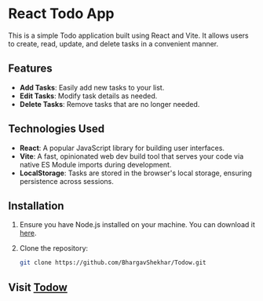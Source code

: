 # React Todo App

This is a simple Todo application built using React and Vite. It allows users to create, read, update, and delete tasks in a convenient manner.

## Features

- **Add Tasks**: Easily add new tasks to your list.
- **Edit Tasks**: Modify task details as needed.
- **Delete Tasks**: Remove tasks that are no longer needed.
  
## Technologies Used

- **React**: A popular JavaScript library for building user interfaces.
- **Vite**: A fast, opinionated web dev build tool that serves your code via native ES Module imports during development.
- **LocalStorage**: Tasks are stored in the browser's local storage, ensuring persistence across sessions.

## Installation

1. Ensure you have Node.js installed on your machine. You can download it [here](https://nodejs.org/).

2. Clone the repository:

   ```bash
   git clone https://github.com/BhargavShekhar/Todow.git

## Visit [Todow](https://todow-bhargav-shekhars-projects.vercel.app/)
